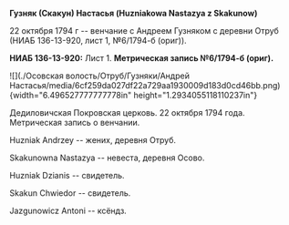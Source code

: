 **Гузняк (Скакун) Настасья (Huzniakowa Nastazya z Skakunow)**

22 октября 1794 г -- венчание с Андреем Гузняком с деревни Отруб (НИАБ
136-13-920, лист 1, №6/1794-б (ориг)).

**НИАБ 136-13-920:** Лист 1. **Метрическая запись №6/1794-б (ориг).**

![](./Осовская волость/Отруб/Гузняки/Андрей  Настасья/media/6cf259da027df22a729aa1930009d183d0cd46bb.png){width="6.496527777777778in"
height="1.2934055118110237in"}

Дедиловичская Покровская церковь. 22 октября 1794 года. Метрическая
запись о венчании.

Huzniak Andrzey -- жених, деревня Отруб.

Skakunowna Nastazya -- невеста, деревня Осовo.

Huzniak Dzianis -- свидетель.

Skakun Chwiedor -- свидетель.

Jazgunowicz Antoni -- ксёндз.

